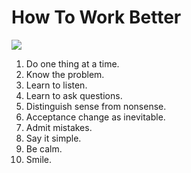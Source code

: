 # How To Work Better

<img src="https://64.media.tumblr.com/e9312646d9df43a29c7aa2056bf993a2/tumblr_o6q2akrDyf1qzy10io1_500.jpg">

1. Do one thing at a time.
2. Know the problem.
3. Learn to listen.
4. Learn to ask questions.
5. Distinguish sense from nonsense.
6. Acceptance change as inevitable.
7. Admit mistakes.
8. Say it simple.
9. Be calm.
10. Smile.
